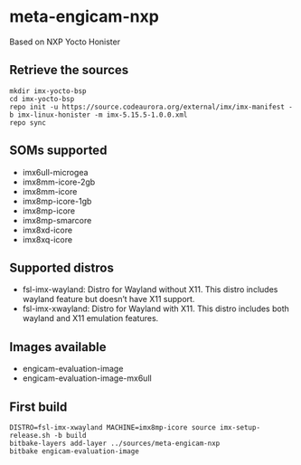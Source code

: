 
meta-engicam-nxp
================

Based on NXP Yocto Honister

Retrieve the sources
--------------------

```
mkdir imx-yocto-bsp
cd imx-yocto-bsp
repo init -u https://source.codeaurora.org/external/imx/imx-manifest -b imx-linux-honister -m imx-5.15.5-1.0.0.xml
repo sync
```

SOMs supported
--------------

- imx6ull-microgea
- imx8mm-icore-2gb
- imx8mm-icore
- imx8mp-icore-1gb
- imx8mp-icore
- imx8mp-smarcore
- imx8xd-icore
- imx8xq-icore

Supported distros
-----------------

- fsl-imx-wayland: Distro for Wayland without X11. This distro includes wayland feature but doesn’t have X11 support.
- fsl-imx-xwayland: Distro for Wayland with X11. This distro includes both wayland and X11 emulation features.

Images available
----------------

- engicam-evaluation-image
- engicam-evaluation-image-mx6ull

First build
-----------

```
DISTRO=fsl-imx-xwayland MACHINE=imx8mp-icore source imx-setup-release.sh -b build
bitbake-layers add-layer ../sources/meta-engicam-nxp
bitbake engicam-evaluation-image
```

